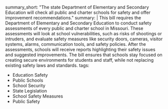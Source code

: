 summary_short: "The state Department of Elementary and Secondary Education will check all public and charter schools for safety and offer improvement recommendations."
summary: |
  This bill requires the Department of Elementary and Secondary Education to conduct safety assessments of every public and charter school in Missouri. These assessments will look at school vulnerabilities, such as risks of shootings or intruders, and evaluate safety measures like security doors, cameras, visitor systems, alarms, communication tools, and safety policies. After the assessments, schools will receive reports highlighting their safety issues and suggested improvements. The bill ensures that schools stay focused on creating secure environments for students and staff, while not replacing existing safety laws and standards.
tags:
  - Education Safety
  - Public Schools
  - School Security
  - State Legislation
  - School Safety Measures
  - Public Safety
